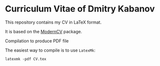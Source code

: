 # Curriculum Vitae of Dmitry Kabanov

This repository contains my CV in LaTeX format.

It is based on the [ModernCV](https://github.com/moderncv/moderncv) package.

Compilation to produce PDF file

The easiest way to compile is to use `LatexMk`:

    latexmk -pdf CV.tex
